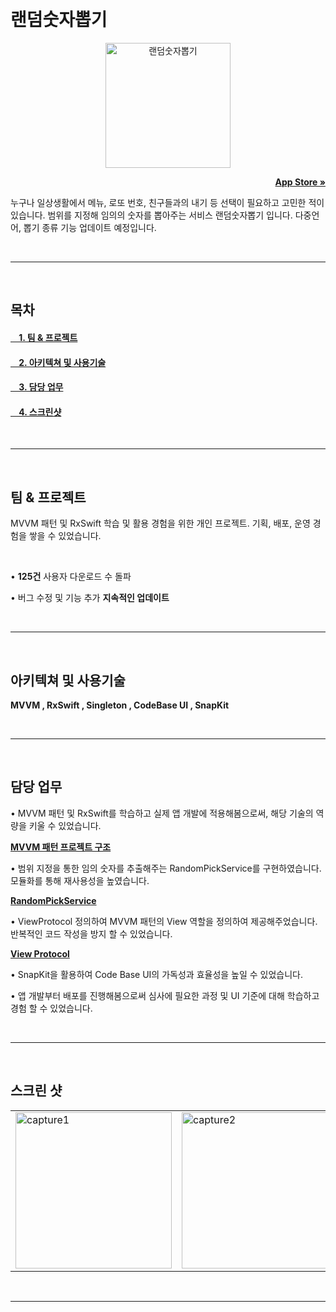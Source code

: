 
<a name="readmeTop"></a>
<br />
<div align="left">
  <h1 > 랜덤숫자뽑기  </h1>
  <p align="center"> <img width="200" alt="랜덤숫자뽑기" src="https://user-images.githubusercontent.com/104295833/225295731-877a4268-8f87-4cc9-b529-eed393c249bd.png"></p>
  
   <p align ="right"><a href="https://apps.apple.com/kr/app/랜덤숫자뽑기/id6443964985" ><strong >App Store » </strong></a></p>
   
</div>

누구나 일상생활에서 메뉴, 로또 번호, 친구들과의 내기 등 선택이 필요하고 고민한 적이 있습니다. 범위를 지정해 임의의 숫자를 뽑아주는 서비스 랜덤숫자뽑기 입니다. 다중언어, 뽑기 종류 기능 업데이트 예정입니다.

<br />

- - -
<br />

## 목차
#### <a href="#팀-&-프로젝트">&nbsp;&nbsp;&nbsp;&nbsp;1. 팀 & 프로젝트</a>
#### <a href="#아키텍쳐-및-사용기술">&nbsp;&nbsp;&nbsp;&nbsp;2. 아키텍쳐 및 사용기술</a>
#### <a href="#담당-업무">&nbsp;&nbsp;&nbsp;&nbsp;3. 담당 업무</a>
#### <a href="#스크린-샷">&nbsp;&nbsp;&nbsp;&nbsp;4. 스크린샷</a>
<br />

- - -
<br />

## 팀 & 프로젝트

MVVM 패턴 및 RxSwift 학습 및 활용 경험을 위한 개인 프로젝트. 기획, 배포, 운영 경험을 쌓을 수 있었습니다.

</br>

• **125건** 사용자 다운로드 수 돌파

• 버그 수정 및 기능 추가 **지속적인 업데이트**

</br>


- - -
</br>

## 아키텍쳐 및 사용기술

**MVVM , RxSwift , Singleton , CodeBase UI , SnapKit**

 
</br>

- - -
</br>

## 담당 업무

• MVVM 패턴 및 RxSwift를 학습하고 실제 앱 개발에 적용해봄으로써, 해당 기술의 역량을 키울 수 있었습니다.

<a href="https://github.com/KimCookk/ExtractNumber-iOS-Project/tree/main/ExtractNumber_Rx"><strong >MVVM 패턴 프로젝트 구조 </strong></a>

• 범위 지정을 통한 임의 숫자를 추출해주는 RandomPickService를 구현하였습니다. 모듈화를 통해 재사용성을 높였습니다.

<a href="https://github.com/KimCookk/ExtractNumber-iOS-Project/blob/main/ExtractNumber_Rx/Service/RadomPickService.swift"><strong >RandomPickService</strong></a>

• ViewProtocol 정의하여 MVVM 패턴의 View 역할을 정의하여 제공해주었습니다. 반복적인 코드 작성을 방지 할 수 있었습니다.

<a href="https://github.com/KimCookk/ExtractNumber-iOS-Project/blob/main/ExtractNumber_Rx/View/Protocol/ViewProtocol.swift"><strong >View Protocol</strong></a>

• SnapKit을 활용하여 Code Base UI의 가독성과 효율성을 높일 수 있었습니다. 

• 앱 개발부터 배포를 진행해봄으로써 심사에 필요한 과정 및 UI 기준에 대해 학습하고 경험 할 수 있었습니다.


</br>

- - -
</br>

## 스크린 샷

<table>
  <tr>
    <td> <img width="250" alt="capture1" src="https://user-images.githubusercontent.com/104295833/225308586-3234b7db-6e24-4eb8-82c5-c8af34d64a86.png"> </td>
    <td>  <img width="250" alt="capture2" src="https://user-images.githubusercontent.com/104295833/225308594-7b62964c-d669-40fd-8186-be8658f52342.png"></td>
    <td> <img width="250" alt="capture2" src="https://user-images.githubusercontent.com/104295833/225308596-85cf01a1-9153-433d-9496-091d8dd49f5a.png"></td>
   </tr> 

</table>

</br>
  
 

- - -

